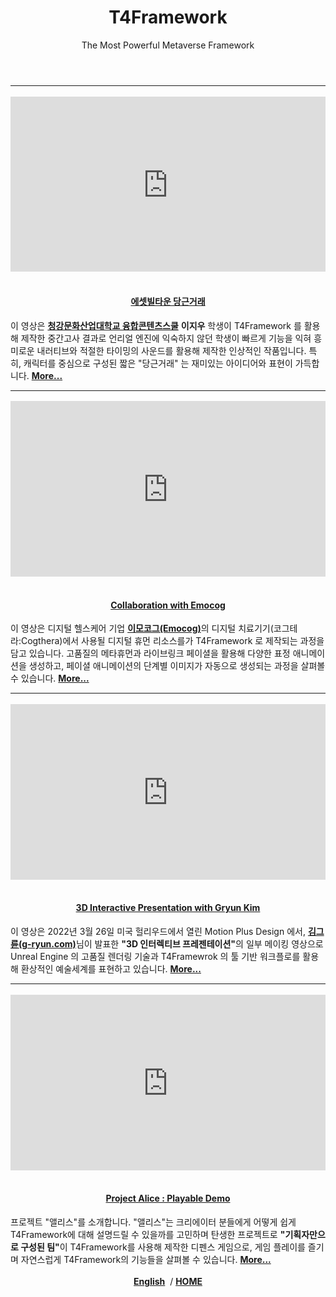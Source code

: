 ﻿---
layout: page
title: T4Framework
subtitle: The Most Powerful Metaverse Framework
---
<style>
    .embed-container {
        position: relative;
        padding-bottom: 56.25%;
        height: 0;
        overflow: hidden;
        max-width: 100%;
    }

    .embed-container iframe, .embed-container object, .embed-container embed {
        position: absolute;
		top: 1%;
		down: 1%;
        left: 0%;
        width: 100%;
        height: 100%;
    }
</style>
<hr />

<div class="embed-container"><iframe src="https://www.youtube.com/embed/O28qtBeOYZw" frameborder="0" width="1280" height="720"></iframe></div>
<center><h4><br ><a href="https://t4framework.com/CK_Midterm/">에셋빌타운 당근거래</a></h4></center>
이 영상은 <a href="https://www.ck.ac.kr/school-department/convergence/school" target="_blank"><b>청강문화산업대학교 융합콘텐츠스쿨</b></a> <b>이지우</b> 학생이 T4Framework 를 활용해 제작한 중간고사 결과로 언리얼 엔진에 익숙하지 않던 학생이 빠르게 기능을 익혀 흥미로운 내러티브와 적절한 타이밍의 사운드를 활용해 제작한 인상적인 작품입니다. 특히, 캐릭터를 중심으로 구성된 짧은 "당근거래" 는 재미있는 아이디어와 표현이 가득합니다.
 <a href="https://t4framework.com/CK_Midterm/"><b>More...</b></a><br />

 <hr />

<div class="embed-container"><iframe src="https://www.youtube.com/embed/_HA7VVaHTEI" frameborder="0" width="1280" height="720"></iframe></div>
<center><h4><br ><a href="https://t4framework.com/Emocog/">Collaboration with Emocog</a></h4></center>
이 영상은 디지털 헬스케어 기업 <a href="https://www.emocog.com/" target="_blank"><b>이모코그(Emocog)</b></a>의 디지털 치료기기(코그테라:Cogthera)에서 사용될 디지털 휴먼 리소스를가 T4Framework 로 제작되는 과정을 담고 있습니다. 고품질의 메타휴먼과 라이브링크 페이셜을 활용해 다양한 표정 애니메이션을 생성하고, 페이셜 애니메이션의 단계별 이미지가 자동으로 생성되는 과정을 살펴볼 수 있습니다.
 <a href="https://t4framework.com/Emocog/"><b>More...</b></a><br />

 <hr />

<div class="embed-container"><iframe src="https://www.youtube.com/embed/Dc2hju0nxek" frameborder="0" width="1280" height="720"></iframe></div>
<center><h4><br ><a href="https://t4framework.com/GryunKim/">3D Interactive Presentation with Gryun Kim</a></h4></center>
이 영상은 2022년 3월 26일 미국 헐리우드에서 열린 Motion Plus Design 에서, <a href="https://g-ryun.com/" target="_blank"><b>김그륜(g-ryun.com)</b></a>님이 발표한 <b>"3D 인터렉티브 프레젠테이션"</b>의 일부 메이킹 영상으로 Unreal Engine 의 고품질 렌더링 기술과 T4Framewrok 의 툴 기반 워크플로를 활용해 환상적인 예술세계를 표현하고 있습니다.
 <a href="https://t4framework.com/GryunKim/"><b>More...</b></a><br />

<hr />

<div class="embed-container"><iframe src="https://www.youtube.com/embed/4TH4oQpk-Hk" frameborder="0" width="1280" height="720"></iframe></div>
<center><h4><br ><a href="https://t4framework.com/ProjectAlice/">Project Alice : Playable Demo</a></h4></center>
프로젝트 "앨리스"를 소개합니다. "앨리스"는 크리에이터 분들에게 어떻게 쉽게 T4Framework에 대해 설명드릴 수 있을까를 고민하며 탄생한 프로젝트로
<b>"기획자만으로 구성된 팀"</b>이 T4Framework를 사용해 제작한 디펜스 게임으로, 게임 플레이를 즐기며 자연스럽게 T4Framework의 기능들을 살펴볼 수 있습니다. <a href="https://t4framework.com/ProjectAlice/"><b>More...</b></a><br /><br />

<center><a href="https://t4framework.com/Projects_en/"><b>English</b></a> &nbsp;/&nbsp;<a href="https://t4framework.com/"><b>HOME</b></a></center>
